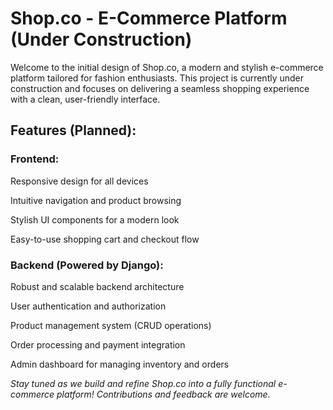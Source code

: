 <h1>Shop.co - E-Commerce Platform (Under Construction)</h1>
Welcome to the initial design of Shop.co, a modern and stylish e-commerce platform tailored for fashion enthusiasts. This project is currently under construction and focuses on delivering a seamless shopping experience with a clean, user-friendly interface.

<h2>Features (Planned):</h2>

<h3>Frontend:</h3>

Responsive design for all devices

Intuitive navigation and product browsing

Stylish UI components for a modern look

Easy-to-use shopping cart and checkout flow

<h3>Backend (Powered by Django):</h3>

Robust and scalable backend architecture

User authentication and authorization

Product management system (CRUD operations)

Order processing and payment integration

Admin dashboard for managing inventory and orders

<em>Stay tuned as we build and refine Shop.co into a fully functional e-commerce platform! Contributions and feedback are welcome.</em>
